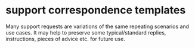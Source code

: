 # support correspondence templates

Many support requests are variations of the same repeating scenarios and use cases. It may help to preserve some typical/standard replies, instructions, pieces of advice etc. for future use.
